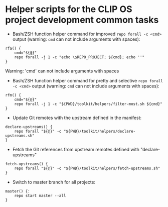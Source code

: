# Helper scripts for the CLIP OS project development common tasks

* Bash/ZSH function helper command for improved `repo forall -c <cmd>` output
  (warning: `cmd` can not include arguments with spaces):

```
rfa() {
    cmd="${@}"
    repo forall -j 1 -c "echo \$REPO_PROJECT; ${cmd}; echo ''"
}
```

  Warning: 'cmd' can not include arguments with spaces

* Bash/ZSH function helper command for pretty and selective `repo forall -c
  <cmd>` output (warning: `cmd` can not include arguments with spaces):

```
rfm() {
    cmd="${@}"
    repo forall -j 1 -c "${PWD}/toolkit/helpers/filter-most.sh ${cmd}"
}
```

* Update Git remotes with the upstream defined in the manifest:

```
declare-upstreams() {
    repo forall "${@}" -c "${PWD}/toolkit/helpers/declare-upstreams.sh"
}
```

* Fetch the Git references from upstream remotes defined with
  "declare-upstreams"

```
fetch-upstreams() {
    repo forall "${@}" -c "${PWD}/toolkit/helpers/fetch-upstreams.sh"
}
```

* Switch to master branch for all projects:

```
master() {:
    repo start master --all
}
```
